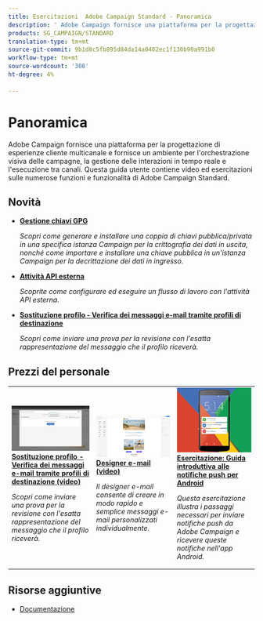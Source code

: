 ```yaml
---
title: Esercitazioni  Adobe Campaign Standard - Panoramica
description: ' Adobe Campaign fornisce una piattaforma per la progettazione di esperienze cliente multicanale e fornisce un ambiente per l''orchestrazione visiva delle campagne, la gestione delle interazioni in tempo reale e l''esecuzione tra canali. Questa guida utente contiene video ed esercitazioni sulle numerose funzioni e funzionalità di  Adobe Campaign Standard.'
products: SG_CAMPAIGN/STANDARD
translation-type: tm+mt
source-git-commit: 9b1d8c5fb895d84da14a0402ec1f130b90a991b0
workflow-type: tm+mt
source-wordcount: '308'
ht-degree: 4%

---
```



# Panoramica

 Adobe Campaign fornisce una piattaforma per la progettazione di esperienze cliente multicanale e fornisce un ambiente per l&#39;orchestrazione visiva delle campagne, la gestione delle interazioni in tempo reale e l&#39;esecuzione tra canali. Questa guida utente contiene video ed esercitazioni sulle numerose funzioni e funzionalità di  Adobe Campaign Standard.

## Novità

* **[Gestione chiavi GPG](/help/administrating/control-panel/gpg-key-management/gpg-key-management-overview.md)**

   *Scopri come generare e installare una coppia di chiavi pubblica/privata in una specifica istanza Campaign per la crittografia dei dati in uscita, nonché come importare e installare una chiave pubblica in un&#39;istanza Campaign per la decrittazione dei dati in ingresso.*

* **[Attività API esterna](/help/managing-processes-and-data/data-management-activities/external-api-activity.md)**

   *Scoprite come configurare ed eseguire un flusso di lavoro con l&#39;attività API esterna.*

* **[Sostituzione profilo - Verifica dei messaggi e-mail tramite profili di destinazione](/help/communication-channels/email/profile-substitution.md)**

   *Scopri come inviare una prova per la revisione con l&#39;esatta rappresentazione del messaggio che il profilo riceverà.*

## Prezzi del personale

<table>
<tr>
  <td>
    <a href="./communication-channels/email/profile-substitution.md"> 
      <img alt="Sostituzione profilo - Verifica dei messaggi e-mail tramite profili di destinazione (video)" src="./assets/substitution_tab.png"/>
    </a>
    <div>
      <a href="./communication-channels/email/profile-substitution.md">
    <strong>Sostituzione profilo - Verifica dei messaggi e-mail tramite profili di destinazione (video)</strong>
    </a>
    </div>
    <p>
    <em>Scopri come inviare una prova per la revisione con l'esatta rappresentazione del messaggio che il profilo riceverà.</em>
    <p>
  </td>
   <td>
    <a href="./designing-content/email-designer/email-designer-overview.md">
      <img alt="Designer e-mail (video)" src="./assets/email_designer_tutorial.png" />
    </a>
    <div>
      <a href="./designing-content/email-designer/email-designer-overview.md">
    <strong>Designer e-mail (video)</strong>
    </a>
    </div>
    <p>
    <em>Il designer e-mail consente di creare in modo rapido e semplice messaggi e-mail personalizzati individualmente.</em>
    <p>
  </td>
  <td>
    <a href="https://docs.adobe.com/content/help/en/campaign-standard-learn/getting-started-with-push-notifications-android/introduction.html">
      <img alt="Esercitazione: Guida introduttiva alle notifiche push per Android" src="./assets/push-for-android.png" />
    </a>
    <div>
      <a href="https://docs.adobe.com/content/help/en/campaign-standard-learn/getting-started-with-push-notifications-android/introduction.html">
    <strong>Esercitazione: Guida introduttiva alle notifiche push per Android</strong>
    </a>
    </div>
    <p>
    <em>Questa esercitazione illustra i passaggi necessari per inviare notifiche push da  Adobe Campaign e ricevere queste notifiche nell'app Android. </em>
    <p>
  </td>
</tr>
</table>

## Risorse aggiuntive

* [Documentazione](https://docs.adobe.com/content/help/it-IT/campaign-standard/using/campaign-standard-home.html)
